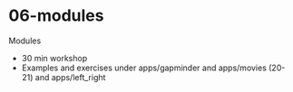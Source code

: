 # 06-modules

Modules

- 30 min workshop
- Examples and exercises under apps/gapminder and apps/movies (20-21) and apps/left_right